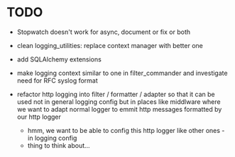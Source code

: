 # TODO

- Stopwatch doesn't work for async, document or fix or both
- clean logging_utilities: replace context manager with better one
- add SQLAlchemy extensions

- make logging context similar to one in filter_commander and investigate need
  for RFC syslog format

- refactor http logging into filter / formatter / adapter so that it can be used not in general logging config but in places like middlware where we want to adapt normal logger to emmit http messages formatted by our http logger
    - hmm, we want to be able to config this http logger like other ones - in logging config
    - thing to think about...
